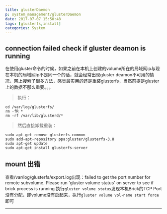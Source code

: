 ```yaml
---
title: glusterDaemon
p: system_management/glusterDaemon
date: 2017-07-07 15:50:48
tags: [glusterfs,install]
categories: System
---
```


## connection failed check if gluster deamon is running

在使用gluster命令的时候，如果之前在本机上创建的volume所在的局域网ip与现在本机的局域网ip不是同一个的话，就会经常出现gluster deamon不可用的情况，网上搜索了很多方法，感觉最实用的还是重装glusterfs，当然前提是gluster上的数据不那么重要。。。

> 执行：

    cd /var/log/glusterfs/
    rm -fR *
    rm -rf /var/lib/glusterd/*

> 然后直接卸载重装：

	sudo apt-get remove glusterfs-common
	sudo add-apt-repository ppa:gluster/glusterfs-3.8
	sudo apt-get update
	sudo apt-get install glusterfs-server

## mount 出错
查看/var/log/glusterfs/export.log出现：failed to get the port number for remote subvolume. Please run 'gluster volume status' on server to see if brick process is running
执行`gluster volume status`发现本机Brick的TCP Port没有分配，即volume没有启起来，执行`gluster volume vol-name start force`即可
* * *

